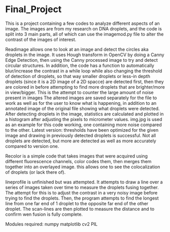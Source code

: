 # Final_Project
This is a project containing a few codes to analyze different aspects of an image.
The images are from my research on DNA droplets, and the code is split into 3 main parts, all of which can use the imagemod.py file to alter the contrast of 
the images of interest.

Readimage allows one to look at an image and detect the circles aka droplets in the image. It uses Hough transform in OpenCV by doing a Canny Edge Detection, then using the
Canny processed image to try and detect circular structures. In addition, the code has a function to automatically blur/increase the contrast in a while loop while also changing the threshold of detection of droplets, so that way smaller droplets or less-in depth droplets (since it is a 2D image of a 2D spacce) are detected first,
then they are colored in before attempting to find more droplets that are brighter/more in view/bigger. This is the attempt to counter the large amount of noise present in images
The altered images are saved separately for the file to work as well as for the user to know what is happening, in addition to an annotated image of the original file showing what droplets were detected.
After detecting droplets in the image, statistics are calculated and plotted in a histogram after adjusting the pixels to micrometer values.
img.jpg is used as an example for this code working, one containing more noise compared to the other. 
Latest version: thresholds have been optimized for the given image and drawing in previously detected droplets is successful. Not all droplets are detected, but more are detected as well as more accurately compared to version one.

Recolor is a simple code that takes images that were acquired using different fluorescence channels, color codes them, then merges them together into an overlayed image.
this allows one to see the colocalization of droplets (or lack there of).

lineprofile is unfinished but was attempted. It attempts to draw a line over a series of images taken over time to measure the droplets fusing together. The attempt for this is to adjust the contrast in a very 
noisy image before trying to find the droplets. Then, the program attempts to find the longest line from one far end of 1 droplet to the opposite far end of the other droplet.
The scan-lines are then plotted to measure the distance and to confirm wen fusion is fully complete. 

Modules required:
numpy
matplotlib
cv2
PIL
